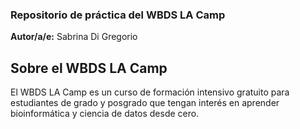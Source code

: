 ### Repositorio de práctica del WBDS LA Camp

**Autor/a/e:** Sabrina Di Gregorio

## Sobre el WBDS LA Camp
El WBDS LA Camp es un curso de formación intensivo gratuito para estudiantes de grado y posgrado que tengan interés en aprender bioinformática y ciencia de datos desde cero.
